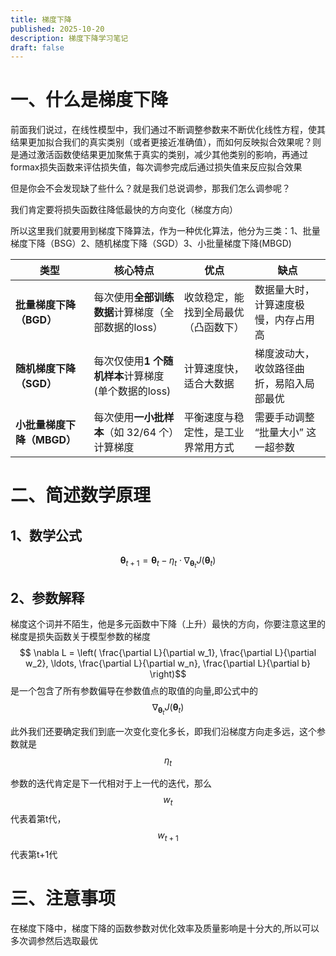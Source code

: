 ```yaml
---
title: 梯度下降
published: 2025-10-20
description: 梯度下降学习笔记
draft: false
---
```


# 一、什么是梯度下降

前面我们说过，在线性模型中，我们通过不断调整参数来不断优化线性方程，使其结果更加拟合我们的真实类别（或者更接近准确值），而如何反映拟合效果呢？则是通过激活函数使结果更加聚焦于真实的类别，减少其他类别的影响，再通过formax损失函数来评估损失值，每次调参完成后通过损失值来反应拟合效果

但是你会不会发现缺了些什么？就是我们总说调参，那我们怎么调参呢？

我们肯定要将损失函数往降低最快的方向变化（梯度方向）

所以这里我们就要用到梯度下降算法，作为一种优化算法，他分为三类：1、批量梯度下降（BSG）2、随机梯度下降（SGD）3、小批量梯度下降(MBGD)

| 类型                       | 核心特点                                           | 优点                                 | 缺点                                     |
| -------------------------- | -------------------------------------------------- | ------------------------------------ | ---------------------------------------- |
| **批量梯度下降（BGD）**    | 每次使用**全部训练数据**计算梯度（全部数据的loss） | 收敛稳定，能找到全局最优（凸函数下） | 数据量大时，计算速度极慢，内存占用高     |
| **随机梯度下降（SGD）**    | 每次仅使用**1 个随机样本**计算梯度(单个数据的loss) | 计算速度快，适合大数据               | 梯度波动大，收敛路径曲折，易陷入局部最优 |
| **小批量梯度下降（MBGD）** | 每次使用**一小批样本**（如 32/64 个）计算梯度      | 平衡速度与稳定性，是工业界常用方式   | 需要手动调整 “批量大小” 这一超参数       |

# 二、简述数学原理

## 1、数学公式

$$ \mathbf{\theta}_{t+1} = \mathbf{\theta}_t - \eta_t \cdot \nabla_{\mathbf{\theta}_t} J(\mathbf{\theta}_t)$$ 

## 2、参数解释

梯度这个词并不陌生，他是多元函数中下降（上升）最快的方向，你要注意这里的梯度是损失函数关于模型参数的梯度$$ \nabla L = \left( \frac{\partial L}{\partial w_1}, \frac{\partial L}{\partial w_2}, \ldots, \frac{\partial L}{\partial w_n}, \frac{\partial L}{\partial b} \right)$$ 是一个包含了所有参数偏导在参数值点的取值的向量,即公式中的$$  \nabla_{\mathbf{\theta}_t} J(\mathbf{\theta}_t)$$ 

此外我们还要确定我们到底一次变化变化多长，即我们沿梯度方向走多远，这个参数就是$$ \eta_t$$ 

参数的迭代肯定是下一代相对于上一代的迭代，那么$$ w_t$$ 代表着第t代，$$ w_{t+1}$$ 代表第t+1代



# 三、注意事项

在梯度下降中，梯度下降的函数参数对优化效率及质量影响是十分大的,所以可以多次调参然后选取最优



